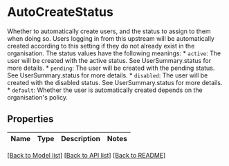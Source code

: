 # AutoCreateStatus

Whether to automatically create users, and the status to assign to them when doing so. Users logging in from this upstream will be automatically created according to this setting if they do not already exist in the organisation. The status values have the following meanings:   * `active`: The user will be created with the active status. See UserSummary.status     for more details.   * `pending`: The user will be created with the pending status. See UserSummary.status     for more details.   * `disabled`: The user will be created with the disabled status. See UserSummary.status     for more details.   * `default`: Whether the user is automatically created depends on the organisation's policy. 
## Properties
Name | Type | Description | Notes
------------ | ------------- | ------------- | -------------

[[Back to Model list]](../README.md#documentation-for-models) [[Back to API list]](../README.md#documentation-for-api-endpoints) [[Back to README]](../README.md)


